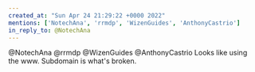 ```yaml
---
created_at: "Sun Apr 24 21:29:22 +0000 2022"
mentions: ['NotechAna', 'rrmdp', 'WizenGuides', 'AnthonyCastrio']
in_reply_to: @NotechAna
---
```


@NotechAna @rrmdp @WizenGuides @AnthonyCastrio Looks like using the www. Subdomain is what's broken.